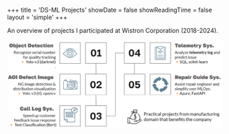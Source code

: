 +++
title = 'DS-ML Projects'
showDate = false
showReadingTime = false
layout = 'simple'
+++

An overview of projects I participated at Wistron Corporation (2018-2024).

![projects](wistron_projects.png)
